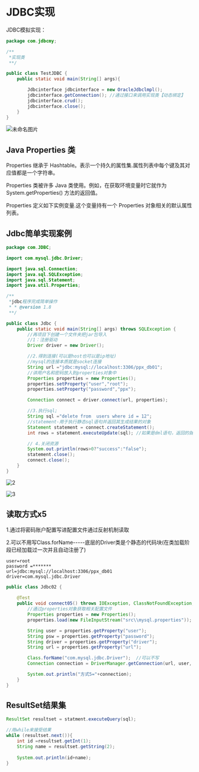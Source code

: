 # JDBC实现

JDBC模拟实现：

```java
package com.jdbcmy;

/**
 *实现类
 **/

public class TestJDBC {
    public static void main(String[] args){

        Jdbcinterface jdbcinterface = new OracleJdbclmpl();
        jdbcinterface.getConnection(); //通过接口来调用实现类【动态绑定】
        jdbcinterface.crud();
        jdbcinterface.close();
    }
}
```



![未命名图片](H:\系统缓存\工具人\笔记\photo\未命名图片.png)



## Java Properties 类

Properties 继承于 Hashtable。表示一个持久的属性集.属性列表中每个键及其对应值都是一个字符串。

Properties 类被许多 Java 类使用。例如，在获取环境变量时它就作为 System.getProperties() 方法的返回值。

Properties 定义如下实例变量.这个变量持有一个 Properties 对象相关的默认属性列表。



## Jdbc简单实现案例

```java
package com.JDBC;

import com.mysql.jdbc.Driver;

import java.sql.Connection;
import java.sql.SQLException;
import java.sql.Statement;
import java.util.Properties;

/**
 *jdbc程序完成简单操作
 * * @version 1.8
 **/

public class Jdbc {
    public static void main(String[] args) throws SQLException {
        //再项目下创建一个文件夹把jar包导入
        //1：注册驱动
        Driver driver = new Driver();

        //2.得到连接(可以是host也可以是ip地址)
        //mysql的连接本质就是socket连接
        String url ="jdbc:mysql://localhost:3306/ppx_db01";
        //讲用户名和密码放入到properties对象中
        Properties properties = new Properties();
        properties.setProperty("user","root");
        properties.setProperty("password","ppx");

        Connection connect = driver.connect(url, properties);

        //3.执行sql;
        String sql ="delete from  users where id = 12";
        //statement-用于执行静态sql语句并返回其生成结果的对象
        Statement statement = connect.createStatement();
        int rows = statement.executeUpdate(sql); //如果是dml语句，返回的就是影响行数

        // 4.关闭资源
        System.out.println(rows>0?"success":"false");
        statement.close();
        connect.close();
    }
}
```

![2](H:\系统缓存\工具人\笔记\photo\2.png)

![3](H:\系统缓存\工具人\笔记\photo\3.png)

## 读取方式x5

1.通过将密码账户配置写进配置文件通过反射机制读取

2.可以不用写Class.forName-----底层的Driver类是个静态的代码块(在类加载阶段已经加载过一次并且自动注册了)

```properties
user=root
password =*******
url=jdbc:mysql://localhost:3306/ppx_db01
driver=com.mysql.jdbc.Driver
```

```java
public class Jdbc02 {
    
    @Test
    public void connect05() throws IOException, ClassNotFoundException, SQLException {
        //通过properties对象获取相关配置文件
        Properties properties = new Properties();
        properties.load(new FileInputStream("src\\mysql.properties"));

        String user = properties.getProperty("user");
        String psw = properties.getProperty("password");
        String driver = properties.getProperty("driver");
        String url = properties.getProperty("url");

        Class.forName("com.mysql.jdbc.Driver");  //可以不写
        Connection connection = DriverManager.getConnection(url, user, psw);

        System.out.println("方式5="+connection);
    }
}
```



## ResultSet结果集

```java
ResultSet resultset = statment.executeQuery(sql);
```

```java
//用while来接受结果
while (resultset.next()){  
    int id =resultset.getInt(1);
    String name = resultset.getString(2);
    
    System.out.println(id+name);
}
```

